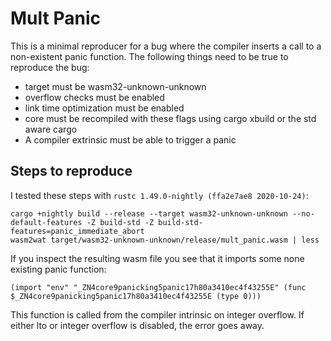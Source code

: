 # Mult Panic

This is a minimal reproducer for a bug where the compiler inserts a call to a non-existent
panic function. The following things need to be true to reproduce the bug:

* target must be wasm32-unknown-unknown
* overflow checks must be enabled
* link time optimization must be enabled
* core must be recompiled with these flags using cargo xbuild or the std aware cargo
* A compiler extrinsic must be able to trigger a panic

## Steps to reproduce

I tested these steps with `rustc 1.49.0-nightly (ffa2e7ae8 2020-10-24)`:

```shell
cargo +nightly build --release --target wasm32-unknown-unknown --no-default-features -Z build-std -Z build-std-features=panic_immediate_abort
wasm2wat target/wasm32-unknown-unknown/release/mult_panic.wasm | less
```

If you inspect the resulting wasm file you see that it imports some none existing panic function:

```wat
(import "env" "_ZN4core9panicking5panic17h80a3410ec4f43255E" (func $_ZN4core9panicking5panic17h80a3410ec4f43255E (type 0)))
```

This function is called from the compiler intrinsic on integer overflow. If either lto or
integer overflow is disabled, the error goes away.
